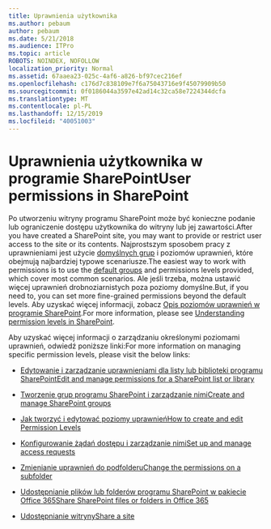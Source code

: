 ```yaml
---
title: Uprawnienia użytkownika
ms.author: pebaum
author: pebaum
ms.date: 5/21/2018
ms.audience: ITPro
ms.topic: article
ROBOTS: NOINDEX, NOFOLLOW
localization_priority: Normal
ms.assetid: 67aaea23-025c-4af6-a826-bf97cec216ef
ms.openlocfilehash: c176d7c838109e7f6a75043716e9f45079909b50
ms.sourcegitcommit: 0f0186044a3597e42ad14c32ca58e7224344dcfa
ms.translationtype: MT
ms.contentlocale: pl-PL
ms.lasthandoff: 12/15/2019
ms.locfileid: "40051003"
---
```

# <a name="user-permissions-in-sharepoint"></a><span data-ttu-id="add45-102">Uprawnienia użytkownika w programie SharePoint</span><span class="sxs-lookup"><span data-stu-id="add45-102">User permissions in SharePoint</span></span>

<span data-ttu-id="add45-103">Po utworzeniu witryny programu SharePoint może być konieczne podanie lub ograniczenie dostępu użytkownika do witryny lub jej zawartości.</span><span class="sxs-lookup"><span data-stu-id="add45-103">After you have created a SharePoint site, you may want to provide or restrict user access to the site or its contents.</span></span> <span data-ttu-id="add45-104">Najprostszym sposobem pracy z uprawnieniami jest użycie [domyślnych grup](https://docs.microsoft.com/sharepoint/default-sharepoint-groups) i poziomów uprawnień, które obejmują najbardziej typowe scenariusze.</span><span class="sxs-lookup"><span data-stu-id="add45-104">The easiest way to work with permissions is to use the [default groups](https://docs.microsoft.com/sharepoint/default-sharepoint-groups) and permissions levels provided, which cover most common scenarios.</span></span> <span data-ttu-id="add45-105">Ale jeśli trzeba, można ustawić więcej uprawnień drobnoziarnistych poza poziomy domyślne.</span><span class="sxs-lookup"><span data-stu-id="add45-105">But, if you need to, you can set more fine-grained permissions beyond the default levels.</span></span> <span data-ttu-id="add45-106">Aby uzyskać więcej informacji, zobacz [Opis poziomów uprawnień w programie SharePoint](https://docs.microsoft.com/sharepoint/understanding-permission-levels).</span><span class="sxs-lookup"><span data-stu-id="add45-106">For more information, please see [Understanding permission levels in SharePoint](https://docs.microsoft.com/sharepoint/understanding-permission-levels).</span></span>

<span data-ttu-id="add45-107">Aby uzyskać więcej informacji o zarządzaniu określonymi poziomami uprawnień, odwiedź poniższe linki:</span><span class="sxs-lookup"><span data-stu-id="add45-107">For more information on managing specific permission levels, please visit the below links:</span></span>

- [<span data-ttu-id="add45-108">Edytowanie i zarządzanie uprawnieniami dla listy lub biblioteki programu SharePoint</span><span class="sxs-lookup"><span data-stu-id="add45-108">Edit and manage permissions for a SharePoint list or library</span></span>](https://support.office.com/article/customize-permissions-for-a-sharepoint-list-or-library-02d770f3-59eb-4910-a608-5f84cc297782)

- [<span data-ttu-id="add45-109">Tworzenie grup programu SharePoint i zarządzanie nimi</span><span class="sxs-lookup"><span data-stu-id="add45-109">Create and manage SharePoint groups</span></span>](https://docs.microsoft.com/sharepoint/customize-sharepoint-site-permissions)

- [<span data-ttu-id="add45-110">Jak tworzyć i edytować poziomy uprawnień</span><span class="sxs-lookup"><span data-stu-id="add45-110">How to create and edit Permission Levels</span></span>](https://docs.microsoft.com/sharepoint/how-to-create-and-edit-permission-levels)

- [<span data-ttu-id="add45-111">Konfigurowanie żądań dostępu i zarządzanie nimi</span><span class="sxs-lookup"><span data-stu-id="add45-111">Set up and manage access requests</span></span>](https://support.office.com/article/set-up-and-manage-access-requests-94b26e0b-2822-49d4-929a-8455698654b3)

- [<span data-ttu-id="add45-112">Zmienianie uprawnień do podfolderu</span><span class="sxs-lookup"><span data-stu-id="add45-112">Change the permissions on a subfolder</span></span>](https://support.office.com/article/change-the-permissions-on-a-subfolder-5427bd7c-f20a-4f75-8cf2-5359dd45a1a6)

- [<span data-ttu-id="add45-113">Udostępnianie plików lub folderów programu SharePoint w pakiecie Office 365</span><span class="sxs-lookup"><span data-stu-id="add45-113">Share SharePoint files or folders in Office 365</span></span>](https://support.office.com/article/share-sharepoint-files-or-folders-1fe37332-0f9a-4719-970e-d2578da4941c)

- [<span data-ttu-id="add45-114">Udostępnianie witryny</span><span class="sxs-lookup"><span data-stu-id="add45-114">Share a site</span></span>](https://support.office.com/article/share-a-site-958771a8-d041-4eb8-b51c-afea2eae3658)
